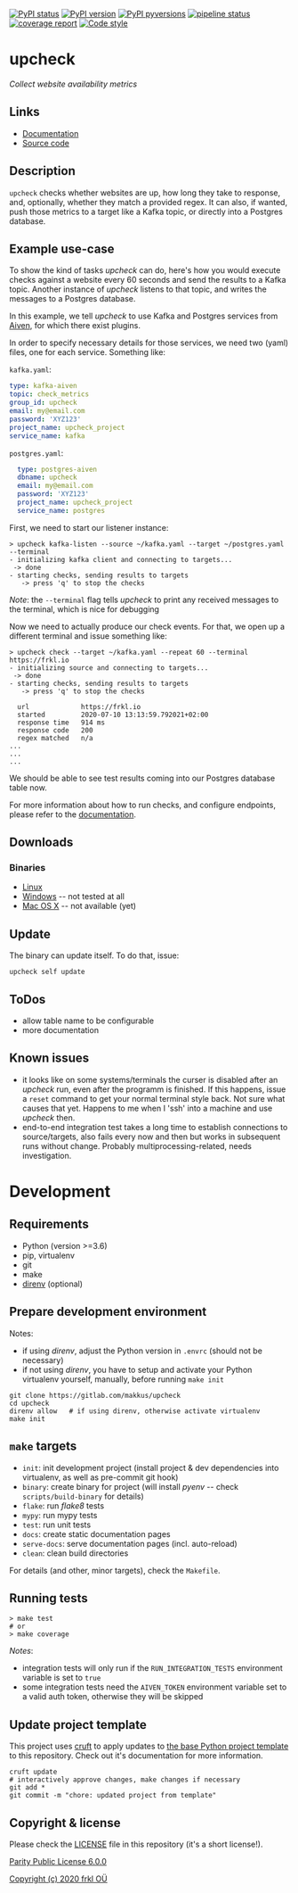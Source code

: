 [![PyPI status](https://img.shields.io/pypi/status/upcheck.svg)](https://pypi.python.org/pypi/upcheck/)
[![PyPI version](https://img.shields.io/pypi/v/upcheck.svg)](https://pypi.python.org/pypi/upcheck/)
[![PyPI pyversions](https://img.shields.io/pypi/pyversions/upcheck.svg)](https://pypi.python.org/pypi/upcheck/)
[![pipeline status](https://gitlab.com/makkus/upcheck/badges/develop/pipeline.svg)](https://gitlab.com/makkus/upcheck/-/commits/develop)
[![coverage report](https://gitlab.com/makkus/upcheck/badges/develop/coverage.svg)](https://gitlab.com/makkus/upcheck/-/commits/develop)
[![Code style](https://img.shields.io/badge/code%20style-black-000000.svg)](https://github.com/ambv/black)

# upcheck

*Collect website availability metrics*

## Links
- [Documentation](https://makkus.gitlab.io/upcheck/)
- [Source code](https://gitlab.com/makkus/upcheck)

## Description

`upcheck` checks whether websites are up, how long they take to response, and, optionally, whether they match a provided regex. It can also, if wanted, push those metrics to a target like a Kafka topic, or directly into a Postgres database.

## Example use-case

To show the kind of tasks *upcheck* can do, here's how you would execute checks against a website every 60 seconds and send the results to a Kafka topic. Another instance of *upcheck* listens to that topic, and writes the messages to a Postgres database.

In this example, we tell *upcheck* to use Kafka and Postgres services from [Aiven](https://aiven.io), for which there exist plugins.

In order to specify necessary details for those services, we need two (yaml) files, one for each service. Something like:

``kafka.yaml``:

``` yaml
type: kafka-aiven
topic: check_metrics
group_id: upcheck
email: my@email.com
password: 'XYZ123'
project_name: upcheck_project
service_name: kafka
```

``postgres.yaml``:

```yaml
  type: postgres-aiven
  dbname: upcheck
  email: my@email.com
  password: 'XYZ123'
  project_name: upcheck_project
  service_name: postgres
```

First, we need to start our listener instance:

``` console
> upcheck kafka-listen --source ~/kafka.yaml --target ~/postgres.yaml --terminal
- initializing kafka client and connecting to targets...
 -> done
- starting checks, sending results to targets
   -> press 'q' to stop the checks
```

*Note*: the ``--terminal`` flag tells *upcheck* to print any received messages to the terminal, which is nice for debugging

Now we need to actually produce our check events. For that, we open up a different terminal and issue something like:

``` console
> upcheck check --target ~/kafka.yaml --repeat 60 --terminal https://frkl.io
- initializing source and connecting to targets...
 -> done
- starting checks, sending results to targets
   -> press 'q' to stop the checks

  url             https://frkl.io  
  started         2020-07-10 13:13:59.792021+02:00  
  response time   914 ms  
  response code   200  
  regex matched   n/a  
...
...
...
```

We should be able to see test results coming into our Postgres database table now.

For more information about how to run checks, and configure endpoints, please refer to the [documentation](https://makkus.gitlab.io/upcheck/docs/usage).

## Downloads

### Binaries

  - [Linux](https://s3-eu-west-1.amazonaws.com/dev.dl.frkl.io/linux-gnu/upcheck)
  - [Windows](https://s3-eu-west-1.amazonaws.com/dev.dl.frkl.io/windows/upcheck.exe) -- not tested at all
  - [Mac OS X](https://s3-eu-west-1.amazonaws.com/dev.dl.frkl.io/darwin/upcheck) -- not available (yet)

## Update

The binary can update itself. To do that, issue:

    upcheck self update

## ToDos

- allow table name to be configurable  
- more documentation

## Known issues

- it looks like on some systems/terminals the curser is disabled after an *upcheck* run, even after the programm is finished. If this happens, issue a ``reset`` command to get your normal terminal style back. Not sure what causes that yet. Happens to me when I 'ssh' into a machine and use *upcheck* then.
- end-to-end integration test takes a long time to establish connections to source/targets, also fails every now and then but works in subsequent runs without change. Probably multiprocessing-related, needs investigation.

# Development

## Requirements

- Python (version >=3.6)
- pip, virtualenv
- git
- make
- [direnv](https://direnv.net/) (optional)

## Prepare development environment

Notes:

- if using *direnv*, adjust the Python version in ``.envrc`` (should not be necessary)
- if not using *direnv*, you have to setup and activate your Python virtualenv yourself, manually, before running ``make init``

```
git clone https://gitlab.com/makkus/upcheck
cd upcheck
direnv allow   # if using direnv, otherwise activate virtualenv
make init
```

## ``make`` targets

- ``init``: init development project (install project & dev dependencies into virtualenv, as well as pre-commit git hook)
- ``binary``: create binary for project (will install *pyenv* -- check ``scripts/build-binary`` for details)
- ``flake``: run *flake8* tests
- ``mypy``: run mypy tests
- ``test``: run unit tests
- ``docs``: create static documentation pages
- ``serve-docs``: serve documentation pages (incl. auto-reload)
- ``clean``: clean build directories

For details (and other, minor targets), check the ``Makefile``.


## Running tests

```console
> make test
# or
> make coverage
```

*Notes*:

- integration tests will only run if the ``RUN_INTEGRATION_TESTS`` environment variable is set to ``true``
- some integration tests need the ``AIVEN_TOKEN`` environment variable set to a valid auth token, otherwise they will be skipped

## Update project template

This project uses [cruft](https://github.com/timothycrosley/cruft) to apply updates to [the base Python project template](https://gitlab.com/frkl/template-python-project) to this repository. Check out it's documentation for more information.

    cruft update
    # interactively approve changes, make changes if necessary
    git add *
    git commit -m "chore: updated project from template"


## Copyright & license

Please check the [LICENSE](/LICENSE) file in this repository (it's a short license!).

[Parity Public License 6.0.0](https://licensezero.com/licenses/parity)

[Copyright (c) 2020 frkl OÜ](https://frkl.io)
